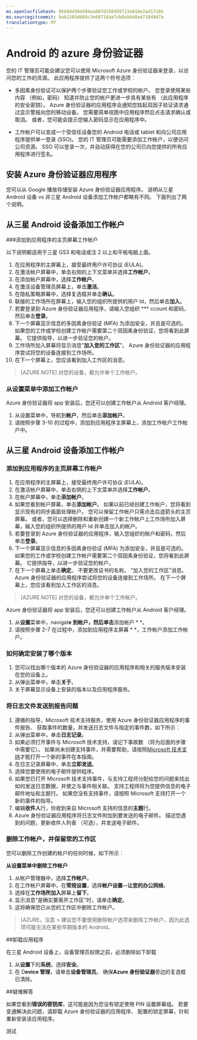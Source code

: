 ```yaml
---
ms.openlocfilehash: 9568dd30d394aa607d150d59713e610e2ad1716b
ms.sourcegitcommit: bab1265d669c3e6871daa7cb8a5640a47104947a
translationtype: MT
---
```


<properties
    pageTitle="Android 的 azure 身份验证器 |Microsoft Azure"
    description="Microsoft Azure 身份验证器的应用程序可用来登录，以访问工作的资源。 Azure 身份验证器的应用程序会通知您挂起双因子验证请求通过显示警报向您的移动设备。"
    services="active-directory"
    documentationCenter=""
    authors="femila"
    manager="stevenpo"
    editor=""/>

<tags
    ms.service="active-directory"
    ms.workload="identity"
    ms.tgt_pltfrm="na"
    ms.devlang="na"
    ms.topic="article"
    ms.date="08/19/2015"
    ms.author="femila"/>

# Android 的 azure 身份验证器

您的 IT 管理员可能会建议您可以使用 Microsoft Azure 身份验证器来登录，以访问您的工作的资源。 此应用程序提供了这两个符号选项︰

* 多因素身份验证可以保护两个步骤验证您工作或学校的帐户。 您登录使用某些内容 （例如，密码） 知道并防止您的帐户更进一步具有某些有 （此应用程序的安全密钥）。 Azure 身份验证器的应用程序会通知您挂起双因子验证请求通过显示警报向您的移动设备。 您需要简单视图中应用程序然后点击请求确认或取消。 或者，您可能会提示您输入密码显示在应用程序中。

* 工作帐户可以变成一个受信任设备您的 Android 电话或 tablet 和向公司应用程序提供单一登录 (SSO)。 您的 IT 管理员可能需要添加工作帐户，以便访问公司资源。 SSO 可以登录一次，并自动获得在您的公司已向您提供的所有应用程序进行签名。

## 安装 Azure 身份验证器应用程序

您可以从 Google 播放存储安装 Azure 身份验证器应用程序。
说明从三星 Android 设备 vs 非三星 Android 设备添加工作帐户都略有不同。 下面列出了两个说明。

从三星 Android 设备添加工作帐户
----------------------------------------------------------------------------------------------------------------
###添加到应用程序的主页屏幕工作帐户

以下说明都适用于三星 GS3 和电话或注 2 以上和平板电脑上面。

1. 在应用程序的主屏幕上，接受最终用户许可协议 (EULA)。
2. 在激活帐户屏幕中，单击右侧的上下文菜单并选择**工作帐户**。
3. 在添加帐户屏幕中，选择**工作帐户**。
4. 在激活设备管理员屏幕上，单击**激活**。
5. 在隐私策略屏幕中，选择复选框并单击**确认**。
6. 联接的工作场所在屏幕上，输入您的组织所提供的用户 Id，然后单击**加入**。
7. 若要登录到 Azure 身份验证器应用程序，请输入您组织 *** ccount 和密码，然后单击**登录**。
8. 下一个屏幕显示信息的多因素身份验证 (MFA) 为添加安全，并且是可选的。 如果您的工作或学校创建工作帐户需要第二个双因素身份验证，您将看到此屏幕。 它提供指导，以进一步验证您的帐户。
9. 工作场所加入屏幕将显示消息"**加入您的工作区**"。 Azure 身份验证器的应用程序尝试将您的设备连接到工作场所。
10. 在下一个屏幕上，您应该看到加入工作区的消息。

>[AZURE.NOTE]
> 对您的设备，都允许单个工作帐户。

### 从设置菜单中添加工作帐户
Azure 身份验证器将 app 安装后，您还可以创建工作帐户从 Android 客户经理。

1. 从设置菜单中，导航到**帐户**，然后单击**添加帐户**。
2. 请按照步骤 3-10 的过程中，添加到应用程序主屏幕上，添加工作帐户工作帐户中。

从三星 Android 设备添加工作帐户
------------------------------------------------------------------------------------------------------------------
### 添加到应用程序的主页屏幕工作帐户

1. 在应用程序的主屏幕上，接受最终用户许可协议 (EULA)。
2. 在激活帐户屏幕中，单击右侧的上下文菜单并选择**工作帐户**。
3. 在帐户屏幕中，单击**添加帐户**。
4. 如果您看到帐户屏幕，单击**添加帐户**。 如果以前已经创建工作帐户，您将看到显示现有的同步画面处理帐户。 您可以保留工作帐户只需点击后退箭头的主页屏幕。 或者，您可以选择删除和重新创建一个新工作帐户上工作场所加入屏幕，输入您的组织所提供的用户 Id 并单击加入的帐户。
5. 若要登录到 Azure 身份验证器的应用程序，输入您组织的帐户和密码，然后单击**登录**。
7. 下一个屏幕显示信息的多因素身份验证 (MFA) 为添加安全，并且是可选的。 如果您的工作或学校创建工作帐户需要第二个双因素身份验证，您将看到此屏幕。 它提供指导，以进一步验证您的帐户。
8. 在下一个屏幕上单击**确定**。 不要更改证书的名称。
"加入您的工作区"消息。 Azure 身份验证器的应用程序尝试将您的设备连接到工作场所。
在下一个屏幕上，您应该看到加入工作区的消息。

>[AZURE.NOTE]
> 对您的设备，都允许单个工作帐户。

Azure 身份验证器将 app 安装后，您还可以创建工作帐户从 Android 客户经理。

1. 从**设置**菜单中，navigat**e 到帐户，然后单击**添加帐户 * *。
2. 请按照步骤 2-7 在过程中，添加到应用程序主屏幕 * *，工作帐户添加工作帐户。

### 如何确定安装了哪个版本

1. 您可以找出哪个版本的 Azure 身份验证器的应用程序和相关的服务版本安装在您的设备上。
2. 从弹出菜单中，单击**关于**。
3. 关于屏幕显示设备上安装的版本以及应用程序服务。
 
### 将日志文件发送到报告问题

1. 遵循的指导，Microsoft 技术支持服务，使用 Azure 身份验证器应用程序的事件报告、 获取事件的数量，并发送日志文件与指定的事件数，如下所示︰
2. 从弹出菜单中，单击**日志记录**。
3. 如果必须打开事件与 Microsoft 技术支持，请记下事故数 （将为后面的步骤中需要它）。 如果尚未创建支持事件，并需要帮助，请按照[Microsoft 技术支持](https://support.microsoft.com/en-us/contactus)才能打开一个新的事件在本指南。
4. 在日志记录屏幕中，单击**立即发送**。
5. 选择您要使用的电子邮件提供程序。
7. 如果您已打开 Microsoft 技术支持事件，与支持工程师分配给您的问题来找出如何发送日志数据，并使之与事件相关联。 支持工程师将为您提供信息的电子邮件地址和主题行。 如果您没有支持事件，请按照 Microsoft 支持打开一个新的事件的指导。
9. 编辑**收件人**行，你收到来自 Microsoft 支持的信息的**主题**行。
10. Azure 身份验证器应用程序将日志文件附加到要发送的电子邮件。 描述您遇到的问题，更新收件人列表 （可选），并发送电子邮件。

### 删除工作帐户，并保留您的工作区

您可以删除工作创建的帐户的任何时候，如下所示︰

**从设置菜单中删除工作帐户**

1. 从帐户管理器中，选择**工作帐户**。
2. 在工作帐户屏幕中，在**常规设置**，选择**帐户设置--让您的办公网络**。
3. 选择在**工作场所加入**屏幕上**留下**。
4. 显示消息"是确实要离开工作区"时，请单击**确定**。
5. 这将确保您已从您的工作区中删除工作帐户。

>[AZURE。注意 > 建议您不要使用删除帐户选项来删除工作帐户，因为此选项可能无法在某些早期版本的 Android。

##卸载应用程序

在三星 Android 设备上，设备管理员权限之前，必须删除如下卸载 
1. 从**设置**下的**系统**，选择**安全**。
2. 在 D**evice 管理**，请单击**设备管理员**。 确保**Azure 身份验证器**旁边的复选框已清除。

##疑难解答

如果您看到**错误的密钥库**，这可能是因为您没有锁定使用 PIN 设置屏幕组。 若要变通解决此问题，请卸载 Azure 身份验证器的应用程序、 配置的锁定屏幕，针和重新安装该应用程序。

测试
